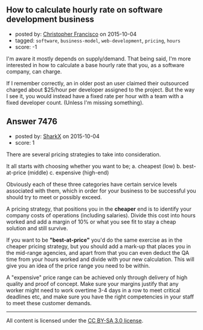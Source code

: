 ## How to calculate hourly rate on software development business

- posted by: [Christopher Francisco](https://stackexchange.com/users/2512449/christopher-francisco) on 2015-10-04
- tagged: `software`, `business-model`, `web-development`, `pricing`, `hours`
- score: -1

<p>I'm aware it mostly depends on supply/demand. That being said, I'm more interested in how to calculate a base hourly rate that you, as a software company, can charge. </p>

<p>If I remember correctly, an in older post an user claimed their outsourced charged about $25/hour per developer assigned to the project. But the way I see it, you would instead have a fixed rate per hour with a team with a fixed developer count. (Unless I'm missing something).</p>



## Answer 7476

- posted by: [SharkX](https://stackexchange.com/users/7061730/sharkx) on 2015-10-04
- score: 1

<p>There are several pricing strategies to take into consideration.</p>

<p>It all starts with choosing whether you want to be;
a. cheapest (low)
b. best-at-price (middle)
c. expensive (high-end)</p>

<p>Obviously each of these three categories have certain service levels associated with them, which in order for your business to be successful you should try to meet or possibly exceed.</p>

<p>A pricing strategy, that positions you in the <strong>cheaper</strong> end is to identify your company costs of operations (including salaries). Divide this cost into hours worked and add a margin of 10% or what you see fit to stay a cheap solution and still survive.</p>

<p>If you want to be <strong>"best-at-price"</strong> you'd do the same exercise as in the cheaper pricing strategy, but you should add a mark-up that places you in the mid-range agencies, and apart from that you can even deduct the QA time from your hours worked and divide with your new calculation. This will give you an idea of the price range you need to be within.</p>

<p>A "expensive" price range can be achieved only through delivery of high quality and proof of concept. Make sure your margins justify that any worker might need to work overtime 3-4 days in a row to meet critical deadlines etc, and make sure you have the right competencies in your staff to meet these customer demands.</p>




---

All content is licensed under the [CC BY-SA 3.0 license](https://creativecommons.org/licenses/by-sa/3.0/).
